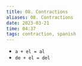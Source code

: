 ```yaml
---
title: 08. Contractions
aliases: 08. Contractions
date: 2023-03-21
time: 04:37
tags: contraction, spanish
---
```


-   `a + el = al`
-   `de + el = del`
